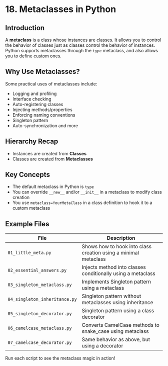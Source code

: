 # 18. Metaclasses in Python

## Introduction

A **metaclass** is a class whose instances are classes. It allows you to control the behavior of classes just as classes control the behavior of instances. Python supports metaclasses through the `type` metaclass, and also allows you to define custom ones.

## Why Use Metaclasses?

Some practical uses of metaclasses include:

- Logging and profiling
- Interface checking
- Auto-registering classes
- Injecting methods/properties
- Enforcing naming conventions
- Singleton pattern
- Auto-synchronization and more

## Hierarchy Recap

- Instances are created from **Classes**
- Classes are created from **Metaclasses**

## Key Concepts

- The default metaclass in Python is `type`
- You can override `__new__` and/or `__init__` in a metaclass to modify class creation
- You use `metaclass=YourMetaClass` in a class definition to hook it to a custom metaclass

## Example Files

| File                          | Description                                                     |
| ----------------------------- | --------------------------------------------------------------- |
| `01_little_meta.py`           | Shows how to hook into class creation using a minimal metaclass |
| `02_essential_answers.py`     | Injects method into classes conditionally using a metaclass     |
| `03_singleton_metaclass.py`   | Implements Singleton pattern using a metaclass                  |
| `04_singleton_inheritance.py` | Singleton pattern without metaclasses using inheritance         |
| `05_singleton_decorator.py`   | Singleton pattern using a class decorator                       |
| `06_camelcase_metaclass.py`   | Converts CamelCase methods to snake_case using metaclass        |
| `07_camelcase_decorator.py`   | Same behavior as above, but using a decorator                   |

Run each script to see the metaclass magic in action!
